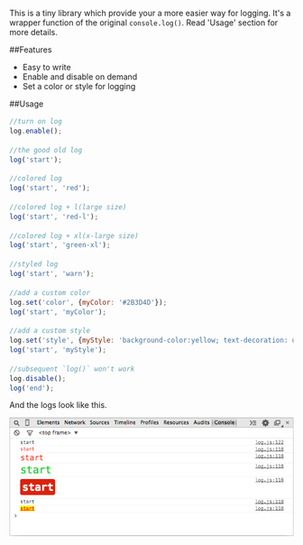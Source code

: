 This is a tiny library which provide your a more easier way for logging. It's a wrapper function of the original `console.log()`.
Read 'Usage' section for more details.


##Features

* Easy to write
* Enable and disable on demand
* Set a color or style for logging


##Usage


```javascript
//turn on log
log.enable();

//the good old log
log('start');

//colored log
log('start', 'red');

//colored log + l(large size)
log('start', 'red-l');

//colored log + xl(x-large size)
log('start', 'green-xl');

//styled log
log('start', 'warn');

//add a custom color
log.set('color', {myColor: '#2B3D4D'});
log('start', 'myColor');

//add a custom style
log.set('style', {myStyle: 'background-color:yellow; text-decoration: underline; color:red;'});
log('start', 'myStyle');

//subsequent `log()` won't work
log.disable();
log('end');
```
And the logs look like this.

![screenshot](https://raw.githubusercontent.com/xipx/log/master/screeshot.png)
